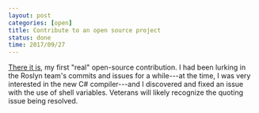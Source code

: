 ```yaml
---
layout: post
categories: [open]
title: Contribute to an open source project
status: done
time: 2017/09/27
---
```


[There it is](https://github.com/dotnet/roslyn/pull/22320), my first "real"
open-source contribution. I had been lurking in the Roslyn team's commits and
issues for a while---at the time, I was very interested in the new C#
compiler---and I discovered and fixed an issue with the use of shell variables.
Veterans will likely recognize the quoting issue being resolved.

